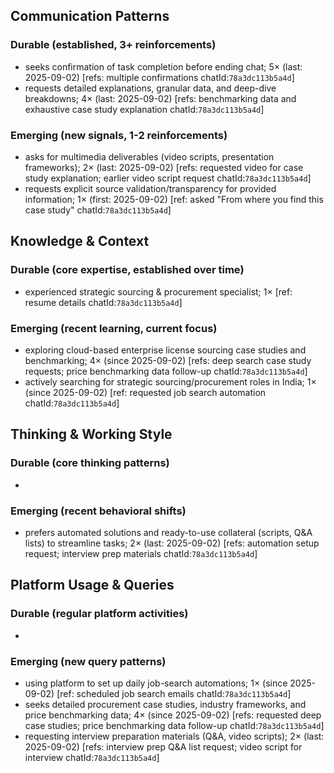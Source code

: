 ## Communication Patterns
### Durable (established, 3+ reinforcements)
- seeks confirmation of task completion before ending chat; 5× (last: 2025-09-02) [refs: multiple confirmations chatId:`78a3dc113b5a4d`]
- requests detailed explanations, granular data, and deep-dive breakdowns; 4× (last: 2025-09-02) [refs: benchmarking data and exhaustive case study explanation chatId:`78a3dc113b5a4d`]

### Emerging (new signals, 1-2 reinforcements)
- asks for multimedia deliverables (video scripts, presentation frameworks); 2× (last: 2025-09-02) [refs: requested video for case study explanation; earlier video script request chatId:`78a3dc113b5a4d`]
- requests explicit source validation/transparency for provided information; 1× (first: 2025-09-02) [ref: asked "From where you find this case study" chatId:`78a3dc113b5a4d`]

## Knowledge & Context
### Durable (core expertise, established over time)
- experienced strategic sourcing & procurement specialist; 1× [ref: resume details chatId:`78a3dc113b5a4d`]

### Emerging (recent learning, current focus)  
- exploring cloud-based enterprise license sourcing case studies and benchmarking; 4× (since 2025-09-02) [refs: deep search case study requests; price benchmarking data follow-up chatId:`78a3dc113b5a4d`]
- actively searching for strategic sourcing/procurement roles in India; 1× (since 2025-09-02) [ref: requested job search automation chatId:`78a3dc113b5a4d`]

## Thinking & Working Style
### Durable (core thinking patterns)
-  

### Emerging (recent behavioral shifts)
- prefers automated solutions and ready-to-use collateral (scripts, Q&A lists) to streamline tasks; 2× (last: 2025-09-02) [refs: automation setup request; interview prep materials chatId:`78a3dc113b5a4d`]

## Platform Usage & Queries
### Durable (regular platform activities)
-  

### Emerging (new query patterns)
- using platform to set up daily job-search automations; 1× (since 2025-09-02) [ref: scheduled job search emails chatId:`78a3dc113b5a4d`]
- seeks detailed procurement case studies, industry frameworks, and price benchmarking data; 4× (since 2025-09-02) [refs: requested deep case studies; price benchmarking data follow-up chatId:`78a3dc113b5a4d`]
- requesting interview preparation materials (Q&A, video scripts); 2× (last: 2025-09-02) [refs: interview prep Q&A list request; video script for interview chatId:`78a3dc113b5a4d`]